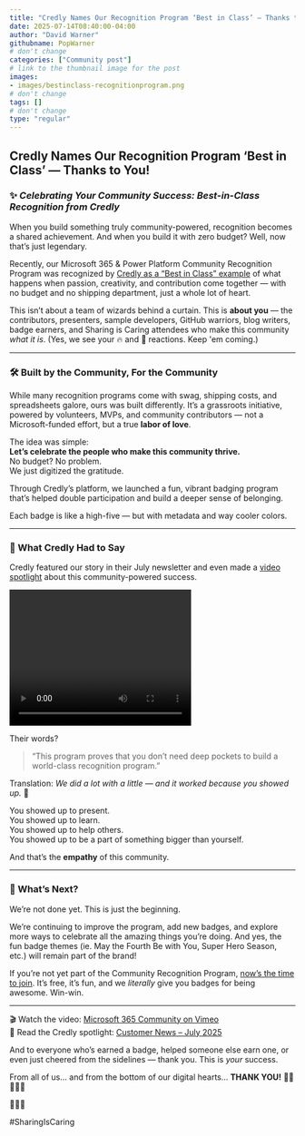 ```yaml
---
title: "Credly Names Our Recognition Program ‘Best in Class’ — Thanks to You!"
date: 2025-07-14T08:40:00-04:00
author: "David Warner"
githubname: PopWarner
# don't change
categories: ["Community post"]
# link to the thumbnail image for the post
images:
- images/bestinclass-recognitionprogram.png
# don't change
tags: []
# don't change
type: "regular"
---
```


## Credly Names Our Recognition Program ‘Best in Class’ — Thanks to You!

### ✨ *Celebrating Your Community Success: Best-in-Class Recognition from Credly*  

When you build something truly community-powered, recognition becomes a shared achievement. And when you build it with zero budget? Well, now that’s just legendary.

Recently, our Microsoft 365 & Power Platform Community Recognition Program was recognized by [Credly as a “Best in Class” example](https://credlyissuer.zendesk.com/hc/en-us/articles/38488322543899-How-a-Community-with-No-Budget-Built-a-Best-in-Class-Badge-Program) of what happens when passion, creativity, and contribution come together — with no budget and no shipping department, just a whole lot of heart.

This isn’t about a team of wizards behind a curtain. This is **about you** — the contributors, presenters, sample developers, GitHub warriors, blog writers, badge earners, and Sharing is Caring attendees who make this community *what it is*. (Yes, we see your 🔥 and 💯 reactions. Keep 'em coming.)

---

### 🛠️ Built by the Community, For the Community  

While many recognition programs come with swag, shipping costs, and spreadsheets galore, ours was built differently. It’s a grassroots initiative, powered by volunteers, MVPs, and community contributors — not a Microsoft-funded effort, but a true **labor of love**.

The idea was simple:  
**Let’s celebrate the people who make this community thrive.**  
No budget? No problem.  
We just digitized the gratitude.

Through Credly’s platform, we launched a fun, vibrant badging program that’s helped double participation and build a deeper sense of belonging.  

Each badge is like a high-five — but with metadata and way cooler colors.

---

### 📣 What Credly Had to Say  

Credly featured our story in their July newsletter and even made a [video spotlight](https://vimeo.com/1092563927) about this community-powered success.

<video src="video/credly-m365-power-community-best-in-class.mp4" width="320" height="240" controls></video>

Their words?

> “This program proves that you don’t need deep pockets to build a world-class recognition program.”  

Translation: *We did a lot with a little — and it worked because you showed up.* 🙌

You showed up to present.  
You showed up to learn.  
You showed up to help others.  
You showed up to be a part of something bigger than yourself.

And that’s the **empathy** of this community.

---

### 🧭 What’s Next?

We’re not done yet. This is just the beginning.

We’re continuing to improve the program, add new badges, and explore more ways to celebrate all the amazing things you’re doing. And yes, the fun badge themes (ie. May the Fourth Be with You, Super Hero Season, etc.) will remain part of the brand!

If you’re not yet part of the Community Recognition Program, [now’s the time to join](https://aka.ms/community/recognition). It’s free, it’s fun, and we *literally* give you badges for being awesome. Win-win.

---

🎬 Watch the video: [Microsoft 365 Community on Vimeo](https://vimeo.com/1092563927)  
📰 Read the Credly spotlight: [Customer News – July 2025](https://content-support.pearson.com/support/3328a0f0-a97c-43ed-a392-0c520aae03d6/Credly%20Customer%20News%20July%202025.pdf)

And to everyone who’s earned a badge, helped someone else earn one, or even just cheered from the sidelines — thank you. This is *your* success.  

From all of us… and from the bottom of our digital hearts… **THANK YOU!** 🤗😍🤩🧡💜

👏👏👏

#SharingIsCaring

